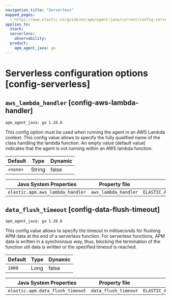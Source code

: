 ```yaml
---
navigation_title: "Serverless"
mapped_pages:
  - https://www.elastic.co/guide/en/apm/agent/java/current/config-serverless.html
applies_to:
  stack:
  serverless:
    observability:
  product:
    apm_agent_java: ga
---
```


# Serverless configuration options [config-serverless]



## `aws_lambda_handler` [config-aws-lambda-handler]

```{applies_to}
apm_agent_java: ga 1.28.0
```

This config option must be used when running the agent in an AWS Lambda context. This config value allows to specify the fully qualified name of the class handling the lambda function. An empty value (default value) indicates that the agent is not running within an AWS lambda function.

| Default | Type | Dynamic |
| --- | --- | --- |
| `<none>` | String | false |

| Java System Properties | Property file | Environment |
| --- | --- | --- |
| `elastic.apm.aws_lambda_handler` | `aws_lambda_handler` | `ELASTIC_APM_AWS_LAMBDA_HANDLER` |


## `data_flush_timeout` [config-data-flush-timeout]

```{applies_to}
apm_agent_java: ga 1.28.0
```

This config value allows to specify the timeout in milliseconds for flushing APM data at the end of a serverless function. For serverless functions, APM data is written in a synchronous way, thus, blocking the termination of the function util data is written or the specified timeout is reached.

| Default | Type | Dynamic |
| --- | --- | --- |
| `1000` | Long | false |

| Java System Properties | Property file | Environment |
| --- | --- | --- |
| `elastic.apm.data_flush_timeout` | `data_flush_timeout` | `ELASTIC_APM_DATA_FLUSH_TIMEOUT` |

